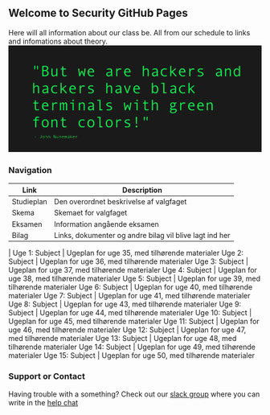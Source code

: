 ## Welcome to Security GitHub Pages

Here will all information about our class be. All from our schedule to links and infomations about theory. 
![Image of Yaktocat](./Picture.png)

### Navigation

Link | Description
------------ | -------------
Studieplan | Den overordnet beskrivelse af valgfaget
Skema | Skemaet for valgfaget
Eksamen | Information angående eksamen
Bilag | Links, dokumenter og andre bilag vil blive lagt ind her
 | 
Uge 1: Subject | Ugeplan for uge 35, med tilhørende materialer
Uge 2: Subject | Ugeplan for uge 36, med tilhørende materialer
Uge 3: Subject | Ugeplan for uge 37, med tilhørende materialer
Uge 4: Subject | Ugeplan for uge 38, med tilhørende materialer
Uge 5: Subject | Ugeplan for uge 39, med tilhørende materialer
Uge 6: Subject | Ugeplan for uge 40, med tilhørende materialer
Uge 7: Subject | Ugeplan for uge 41, med tilhørende materialer
Uge 8: Subject | Ugeplan for uge 43, med tilhørende materialer
Uge 9: Subject | Ugeplan for uge 44, med tilhørende materialer
Uge 10: Subject | Ugeplan for uge 45, med tilhørende materialer
Uge 11: Subject | Ugeplan for uge 46, med tilhørende materialer
Uge 12: Subject | Ugeplan for uge 47, med tilhørende materialer
Uge 13: Subject | Ugeplan for uge 48, med tilhørende materialer
Uge 14: Subject | Ugeplan for uge 49, med tilhørende materialer
Uge 15: Subject | Ugeplan for uge 50, med tilhørende materialer

### Support or Contact

Having trouble with a something? Check out our [slack group](https://datamatiker-security.slack.com/) where you can write in the [help chat](https://app.slack.com/client/TMGKRJMJR/CM58R2AKD)
